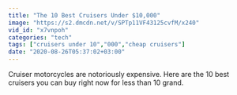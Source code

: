 ```yaml
---
title: "The 10 Best Cruisers Under $10,000"
image: "https://s2.dmcdn.net/v/SPTp11VF43125cvfM/x240"
vid_id: "x7vnpoh"
categories: "tech"
tags: ["cruisers under 10","000","cheap cruisers"]
date: "2020-08-26T05:37:02+03:00"
---
```

Cruiser motorcycles are notoriously expensive. Here are the 10 best cruisers you can buy right now for less than 10 grand.
